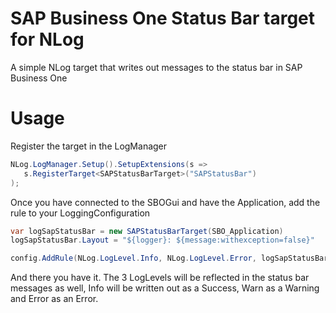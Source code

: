 # SAP Business One Status Bar target for NLog

A simple NLog target that writes out messages to the status bar in SAP Business One

# Usage

Register the target in the LogManager
```c#
NLog.LogManager.Setup().SetupExtensions(s =>
   s.RegisterTarget<SAPStatusBarTarget>("SAPStatusBar")
);
```

Once you have connected to the SBOGui and have the Application, add the rule to your LoggingConfiguration
```c#
var logSapStatusBar = new SAPStatusBarTarget(SBO_Application)
logSapStatusBar.Layout = "${logger}: ${message:withexception=false}"

config.AddRule(NLog.LogLevel.Info, NLog.LogLevel.Error, logSapStatusBar)
```

And there you have it. The 3 LogLevels will be reflected in the status bar messages as well, Info will be written out as a Success, Warn as a Warning and Error as an Error.
